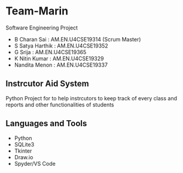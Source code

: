 # Team-Marin
Software Engineering Project

* B Charan Sai   		: AM.EN.U4CSE19314 (Scrum Master)
* S Satya Harthik 	: AM.EN.U4CSE19352
* G Srija 	: AM.EN.U4CSE19365
* K Nitin Kumar	: AM.EN.U4CSE19329
* Nandita Menon : AM.EN.U4CSE19337

## Instrcutor Aid System

Python Project for to help instrcutors to keep track of every class and reports and other functionalities of students


## Languages and Tools

* Python
* SQLite3
* Tkinter
* Draw.io
* Spyder/VS Code
 
